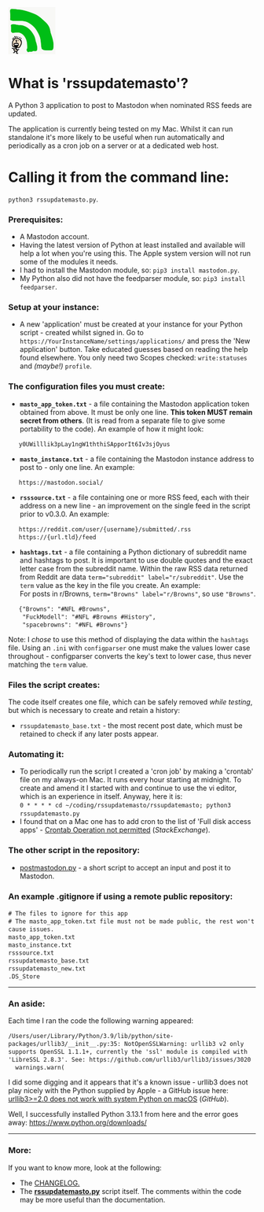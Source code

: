<img src="rssupdatemasto_logo.jpg" height="96" alt="rssupdatemasto RSS feed updates post to Mastodon."> <br>

# What is 'rssupdatemasto'?
A Python 3 application to post to Mastodon when nominated RSS feeds are updated.

The application is currently being tested on my Mac. Whilst it can run standalone it's more likely to be useful when run automatically and periodically as a cron job on a server or at a dedicated web host.

# Calling it from the command line:
`python3 rssupdatemasto.py`.

### Prerequisites:
* A Mastodon account.
* Having the latest version of Python at least installed and available will help a lot when you're using this. The Apple system version will not run some of the modules it needs.
* I had to install the Mastodon module, so: `pip3 install mastodon.py`.
* My Python also did not have the feedparser module, so: `pip3 install feedparser`.

### Setup at your instance:
* A new 'application' must be created at your instance for your Python script - created whilst signed in. Go to `https://YourInstanceName/settings/applications/` and press the 'New application' button. Take educated guesses based on reading the help found elsewhere. You only need two Scopes checked: `write:statuses` and *(maybe!)* `profile`.

### The configuration files you must create:
* **`masto_app_token.txt`** - a file containing the Mastodon application token obtained from above. It must be only one line. **This token MUST remain secret from others**. (It is read from a separate file to give some portability to the code). An example of how it might look:
```
   y0UWilllik3pLay1ngW1ththiSApporIt6Iv3sjOyus
```
* **`masto_instance.txt`** - a file containing the Mastodon instance address to post to - only one line. An example:
```
   https://mastodon.social/
```
* **`rsssource.txt`** - a file containing one or more RSS feed, each with their address on a new line - an improvement on the single feed in the script prior to v0.3.0. An example:
```
   https://reddit.com/user/{username}/submitted/.rss
   https://{url.tld}/feed
```
* **`hashtags.txt`** - a file containing a Python dictionary of subreddit name and hashtags to post. It is important to use double quotes and the exact letter case from the subreddit name. Within the raw RSS data returned from Reddit are data `term="subreddit" label="r/subreddit"`. Use the `term` value as the key in the file you create. An example:    
For posts in r/Browns, `term="Browns" label="r/Browns"`, so use `"Browns"`.
```
   {"Browns": "#NFL #Browns",
    "FuckModell": "#NFL #Browns #History",
    "spacebrowns": "#NFL #Browns"}
```
Note: I *chose* to use this method of displaying the data within the `hashtags` file. Using an `.ini` with `configparser` one must make the values lower case throughout - configparser converts the key's text to lower case, thus never matching the `term` value.

### Files the script creates:
The code itself creates one file, which can be safely removed *while testing*, but which is necessary to create and retain a history:
* `rssupdatemasto_base.txt` - the most recent post date, which must be retained to check if any later posts appear.

### Automating it:
* To periodically run the script I created a 'cron job' by making a 'crontab' file on my always-on Mac. It runs every hour starting at midnight. To create and amend it I started with and continue to use the vi editor, which is an experience in itself. Anyway, here it is:    
`0 * * * * cd ~/coding/rssupdatemasto/rssupdatemasto; python3 rssupdatemasto.py`
* I found that on a Mac one has to add cron to the list of 'Full disk access apps' - [Crontab Operation not permitted](https://apple.stackexchange.com/questions/378553/crontab-operation-not-permitted/378558#378558) (*StackExchange*).

### The other script in the repository:
* [postmastodon.py](postmastodon.py) - a short script to accept an input and post it to Mastodon.

### An example .gitignore if using a remote public repository:
```
# The files to ignore for this app
# The masto_app_token.txt file must not be made public, the rest won't cause issues.
masto_app_token.txt
masto_instance.txt
rsssource.txt
rssupdatemasto_base.txt
rssupdatemasto_new.txt
.DS_Store
```

---- 

### An aside:
Each time I ran the code the following warning appeared:

```
/Users/user/Library/Python/3.9/lib/python/site-packages/urllib3/__init__.py:35: NotOpenSSLWarning: urllib3 v2 only supports OpenSSL 1.1.1+, currently the 'ssl' module is compiled with 'LibreSSL 2.8.3'. See: https://github.com/urllib3/urllib3/issues/3020
  warnings.warn(
```

I did some digging and it appears that it's a known issue - urllib3 does not play nicely with the Python supplied by Apple - a GitHub issue here: [urllib3>=2.0 does not work with system Python on macOS](https://github.com/urllib3/urllib3/issues/3020) (*GitHub*).

Well, I successfully installed Python 3.13.1 from here and the error goes away: https://www.python.org/downloads/

---- 

### More:
If you want to know more, look at the following:
* The [CHANGELOG.](CHANGELOG.md)
* The **[rssupdatemasto.py](rssupdatemasto.py)** script itself. The comments within the code may be more useful than the documentation.
